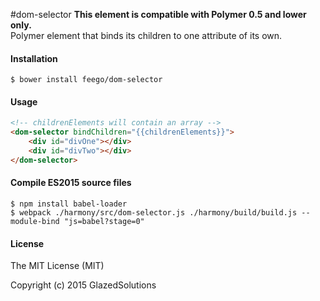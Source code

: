 #dom-selector
**This element is compatible with Polymer 0.5 and lower only.**  
Polymer element that binds its children to one attribute of its own.

#### Installation

```
$ bower install feego/dom-selector
```

#### Usage

```html
<!-- childrenElements will contain an array -->
<dom-selector bindChildren="{{childrenElements}}">
    <div id="divOne"></div>
    <div id="divTwo"></div>
</dom-selector>
```

<!-- childrenElements will contain the div#divOne DOM object -->
<dom-selector bindChildren="{{childrenElements}}">
    <div id="divOne"></div>
</dom-selector>


#### Compile ES2015 source files

```
$ npm install babel-loader
$ webpack ./harmony/src/dom-selector.js ./harmony/build/build.js --module-bind "js=babel?stage=0"
```

#### License

The MIT License (MIT)

Copyright (c) 2015 GlazedSolutions

